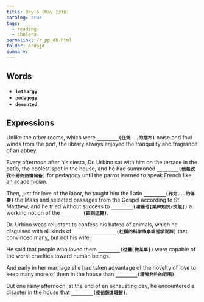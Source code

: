```yaml
---
title: Day 6 (May 13th)
catalog: true
tags: 
  - reading
  - cholera
permalink: /r_pp_d6.html
folder: prdpjd
summary: 
---
```


## Words

-   <b data-toggle="tooltip" data-original-title="{{site.data.glossary.lethargy}}">`lethargy`</b>
-   <b data-toggle="tooltip" data-original-title="{{site.data.glossary.pedagogy}}">`pedagogy`</b>
-   <b data-toggle="tooltip" data-original-title="{{site.data.glossary.demented}}">`demented`</b>


## Expressions

Unlike the other rooms, which were <b data-toggle="tooltip" data-original-title="{{site.data.answers.d6_b}}">`________(任凭...的摆布)`</b> noise and foul winds from the port, the library always enjoyed the tranquility and fragrance of an abbey.

Every afternoon after his siesta, Dr. Urbino sat with him on the terrace in the patio, the coolest spot in the house, and he had summoned <b data-toggle="tooltip" data-original-title="{{site.data.answers.d6_e}}">`________(他最孜孜不倦的热情储备)`</b> for pedagogy until the parrot learned to speak French like an academician.

Then, just for love of the labor, he taught him the Latin <b data-toggle="tooltip" data-original-title="{{site.data.answers.d6_f}}">`________(作为...的伴奏)`</b> the Mass and selected passages from the Gospel according to St. Matthew, and he tried without success to <b data-toggle="tooltip" data-original-title="{{site.data.answers.d6_f2}}">`________(灌输他[某种知识/技能])`</b> a working notion of the <b data-toggle="tooltip" data-original-title="{{site.data.answers.d6_f3}}">`________(四则运算)`</b>.

Dr. Urbino weas reluctant to confess his hatred of animals, which he disguised with all kinds of <b data-toggle="tooltip" data-original-title="{{site.data.answers.d6_a}}">`________________(杜撰的科学故事或哲学说辞)`</b> that convinced many, but not his wife.

He said that people who loved them <b data-toggle="tooltip" data-original-title="{{site.data.answers.d6_c}}">`________(过量[做某事])`</b> were capable of the worst cruelties toward human beings.

And early in her marriage she had taken advantage of the novelty of love to keep many more of them in the house than <b data-toggle="tooltip" data-original-title="{{site.data.answers.d6_g}}">`________(理智允许的范围)`</b>.

But one rainy afternoon, at the end of an exhausting day, he encountered a disaster in the house that <b data-toggle="tooltip" data-original-title="{{site.data.answers.d6_d}}">`________(使他恢复理智)`</b>.


